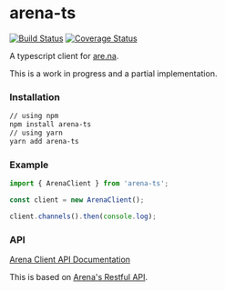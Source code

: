 # arena-ts
[![Build Status](https://travis-ci.org/e-e-e/arena-ts.svg?branch=master)](https://travis-ci.org/e-e-e/arena-ts)
[![Coverage Status](https://coveralls.io/repos/github/e-e-e/arena-ts/badge.svg?branch=master)](https://coveralls.io/github/e-e-e/arena-ts?branch=master)

A typescript client for [are.na](are.na).

This is a work in progress and a partial implementation.

### Installation

```bash
// using npm
npm install arena-ts
// using yarn
yarn add arena-ts

```

### Example
```ts
import { ArenaClient } from 'arena-ts';

const client = new ArenaClient();

client.channels().then(console.log);
```

### API

[Arena Client API Documentation](https://e-e-e.github.io/arena-ts/)

This is based on [Arena's Restful API](dev.are.na).
